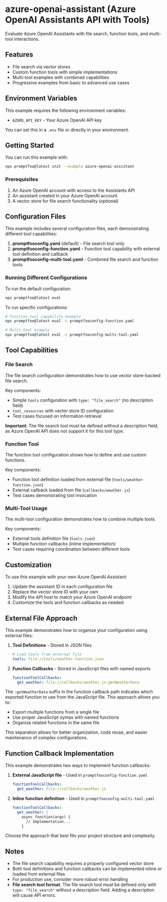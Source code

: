 # azure-openai-assistant (Azure OpenAI Assistants API with Tools)

Evaluate Azure OpenAI Assistants with file search, function tools, and multi-tool interactions.

## Features

- File search via vector stores
- Custom function tools with simple implementations
- Multi-tool examples with combined capabilities
- Progressive examples from basic to advanced use cases

## Environment Variables

This example requires the following environment variables:

- `AZURE_API_KEY` - Your Azure OpenAI API key

You can set this in a `.env` file or directly in your environment.

## Getting Started

You can run this example with:

```bash
npx promptfoo@latest init --example azure-openai-assistant
```

### Prerequisites

1. An Azure OpenAI account with access to the Assistants API
2. An assistant created in your Azure OpenAI account
3. A vector store for file search functionality (optional)

## Configuration Files

This example includes several configuration files, each demonstrating different tool capabilities:

1. **promptfooconfig.yaml** (default) - File search tool only
2. **promptfooconfig-function.yaml** - Function tool capability with external tool definition and callback
3. **promptfooconfig-multi-tool.yaml** - Combined file search and function tools

### Running Different Configurations

To run the default configuration:

```bash
npx promptfoo@latest eval
```

To run specific configurations:

```bash
# Function tool capability example
npx promptfoo@latest eval -c promptfooconfig-function.yaml

# Multi-tool example
npx promptfoo@latest eval -c promptfooconfig-multi-tool.yaml
```

## Tool Capabilities

### File Search

The file search configuration demonstrates how to use vector store-backed file search.

Key components:

- Simple `tools` configuration with `type: "file_search"` (no description field)
- `tool_resources` with vector store ID configuration
- Test cases focused on information retrieval

**Important**: The file search tool must be defined without a description field, as Azure OpenAI API does not support it for this tool type.

### Function Tool

The function tool configuration shows how to define and use custom functions.

Key components:

- Function tool definition loaded from external file (`tools/weather-function.json`)
- External callback loaded from file (`callbacks/weather.js`)
- Test cases demonstrating tool invocation

### Multi-Tool Usage

The multi-tool configuration demonstrates how to combine multiple tools.

Key components:

- External tools definition file (`tools.json`)
- Multiple function callbacks (inline implementation)
- Test cases requiring coordination between different tools

## Customization

To use this example with your own Azure OpenAI Assistant:

1. Update the assistant ID in each configuration file
2. Replace the vector store ID with your own
3. Modify the API host to match your Azure OpenAI endpoint
4. Customize the tools and function callbacks as needed

## External File Approach

This example demonstrates how to organize your configuration using external files:

1. **Tool Definitions** - Stored in JSON files

   ```yaml
   # Load tools from external file
   tools: file://tools/weather-function.json
   ```

2. **Function Callbacks** - Stored in JavaScript files with named exports
   ```yaml
   functionToolCallbacks:
     get_weather: file://callbacks/weather.js:getWeatherData
   ```

The `:getWeatherData` suffix in the function callback path indicates which exported function to use from the JavaScript file. This approach allows you to:

- Export multiple functions from a single file
- Use proper JavaScript syntax with named functions
- Organize related functions in the same file

This separation allows for better organization, code reuse, and easier maintenance of complex configurations.

## Function Callback Implementation

This example demonstrates two ways to implement function callbacks:

1. **External JavaScript file** - Used in `promptfooconfig-function.yaml`

   ```yaml
   functionToolCallbacks:
     get_weather: file://callbacks/weather.js
   ```

2. **Inline function definition** - Used in `promptfooconfig-multi-tool.yaml`
   ```yaml
   functionToolCallbacks:
     get_weather: |
       async function(args) {
         // Implementation...
       }
   ```

Choose the approach that best fits your project structure and complexity.

## Notes

- The file search capability requires a properly configured vector store
- Both tool definitions and function callbacks can be implemented inline or loaded from external files
- For production use, consider more robust error handling
- **File search tool format**: The file search tool must be defined only with `type: "file_search"` without a description field. Adding a description will cause API errors.
